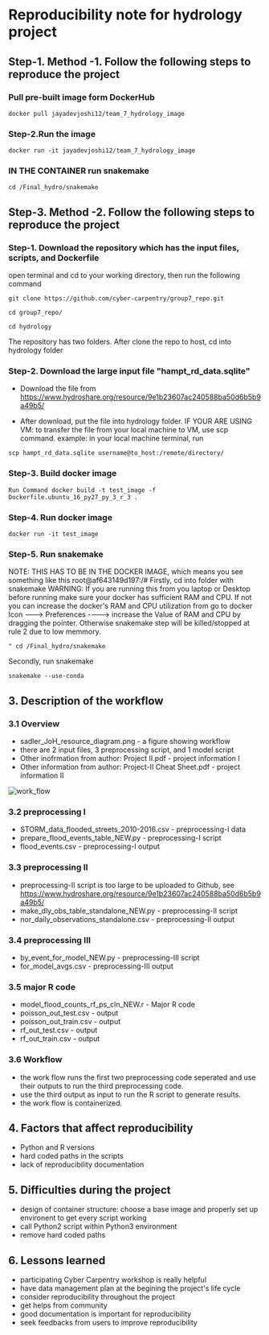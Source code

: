 # Reproducibility note for hydrology project

## Step-1. Method -1. Follow the following steps to reproduce the project
### Pull pre-built image form DockerHub
```
docker pull jayadevjoshi12/team_7_hydrology_image
```
### Step-2.Run the image
```
docker run -it jayadevjoshi12/team_7_hydrology_image
```
### IN THE CONTAINER run snakemake
```
cd /Final_hydro/snakemake
```

## Step-3. Method -2. Follow the following steps to reproduce the project

### Step-1. Download the repository which has the input files, scripts, and Dockerfile
open terminal and cd to your working directory, then run the following command
```
git clone https://github.com/cyber-carpentry/group7_repo.git
```
```
cd group7_repo/
```
```
cd hydrology
```
The repository has two folders. After clone the repo to host, cd into hydrology folder

### Step-2. Download the large input file "hampt_rd_data.sqlite"
- Download the file from 
https://www.hydroshare.org/resource/9e1b23607ac240588ba50d6b5b9a49b5/

- After download, put the file into hydrology folder. 
IF YOUR ARE USING VM:
to transfer the file from your local machine to VM, use scp command.
example: in your local machine terminal, run
```
scp hampt_rd_data.sqlite username@to_host:/remote/directory/
```

### Step-3. Build docker image
```
Run Command docker build -t test_image -f Dockerfile.ubuntu_16_py27_py_3_r_3 .
```
### Step-4. Run docker image
```
docker run -it test_image
```
### Step-5. Run snakemake 
NOTE: THIS HAS TO BE IN THE DOCKER IMAGE, which means you see something like this root@af643149d197:/#
Firstly, cd into folder with snakemake
WARNING: If you are running this from you laptop or Desktop before running make sure your docker has sufficient RAM and CPU. If not you can increase the docker's RAM and CPU utilization from go to docker Icon ---> Preferences  ----> increase the Value of RAM and CPU by dragging the pointer. Otherwise snakemake step will be killed/stopped at rule 2 due to low memmory. 
```
" cd /Final_hydro/snakemake
```
Secondly, run snakemake
```
snakemake --use-conda
```


## 3. Description of the workflow
### 3.1 Overview
- sadler_JoH_resource_diagram.png - a figure showing workflow
- there are 2 input files, 3 preprocessing script, and 1 model script
- Other inofrmation from author: Project II.pdf - project information I
- Other information from author: Project-II Cheat Sheet.pdf - project information II

![work_flow](https://github.com/cyber-carpentry/group7_repo/blob/master/hydrology/sadler_JoH_resource_diagram.png)


### 3.2 preprocessing I
- STORM_data_flooded_streets_2010-2016.csv - preprocessing-I data
- prepare_flood_events_table_NEW.py - preprocessing-I script
- flood_events.csv - preprocessing-I output

### 3.3 preprocessing II
- preprocessing-II script is too large to be uploaded to Github, see https://www.hydroshare.org/resource/9e1b23607ac240588ba50d6b5b9a49b5/
- make_dly_obs_table_standalone_NEW.py - preprocessing-II script
- nor_daily_observations_standalone.csv - preprocessing-II output

### 3.4 preprocessing III
- by_event_for_model_NEW.py - preprocessing-III script
- for_model_avgs.csv - preprocessing-III output

### 3.5 major R code
- model_flood_counts_rf_ps_cln_NEW.r - Major R code
- poisson_out_test.csv - output
- poisson_out_train.csv - output
- rf_out_test.csv - output
- rf_out_train.csv - output

### 3.6 Workflow
- the work flow runs the first two preprocessing code seperated and use their outputs to run the third preprocessing code.
- use the third output as input to run the R script to generate results.
- the work flow is containerized.

 ## 4. Factors that affect reproducibility
- Python and R versions
- hard coded paths in the scripts
- lack of reproducibility documentation

 ## 5. Difficulties during the project
 - design of container structure: choose a base image and properly set up environent to get every script working
 - call Python2 script within Python3 environment
 - remove hard coded paths
 
  ## 6. Lessons learned
  - participating Cyber Carpentry workshop is really helpful 
  - have data management plan at the begining the project's life cycle
  - consider reproducibility throughout the project
  - get helps from community 
  - good documentation is important for reproducibility
  - seek feedbacks from users to improve reproducibility
  
